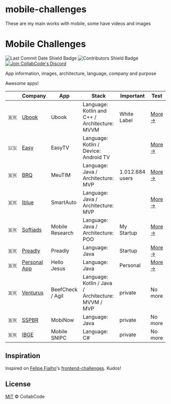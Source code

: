 # mobile-challenges
These are my main works with mobile, some have videos and images

# Mobile Challenges

![Last Commit Date Shield Badge](https://img.shields.io/github/last-commit/CollabCodeTech/backend-challenges?color=F25A70&logo=github&style=for-the-badge)
![Contributors Shield Badge](https://img.shields.io/github/contributors-anon/CollabCodeTech/backend-challenges?color=F25A70&logo=github&style=for-the-badge)
<a href="https://bit.ly/discord_collabcode"><img src="https://img.shields.io/discord/462784660829896714?color=F25A70&label=Join%20Collabcode%20Discord&logo=discord&logoColor=F25A70&style=for-the-badge" alt="Join CollabCode's Discord"/></a>

App information, images, architecture, language, company and purpose

Awesome apps!

| | Company | App | Stack | Important | Test
|--|--|--|--|--|--
| :brazil: | [Ubook](http://www.ubook.com/) | Ubook  |  Language: Kotlin and C++   /  Architecture: MVVM | White Label | [More →](https://github.com/jorgealbertojas/Ubook)
| :us: | [Easy](https://easytv.io/) |  EasyTV  | Language: Kotlin / Device: Android TV | |[More →](https://github.com/jorgealbertojas/easy/blob/main/README.md)
| :brazil: | [BRQ](https://www.brq.com/) | MeuTIM  | Language: Java  / Architecture: MVP  | 1.012.684 users | [More →](https://play.google.com/store/apps/details?id=br.com.timbrasil.meutim)
| :brazil: | [Iblue](https://www.iblueconsulting.com.br/) |  SmartAuto  | Language: Java  / Architecture: MVP | | [More →](https://github.com/jorgealbertojas/smartAuto/blob/main/README.md)
| :brazil: | [Softjads](https://softjads.com.br/) |  Mobile Research  | Language: Java  / Architecture: POO | My Startup | [More →](https://github.com/jorgealbertojas/smartAuto/blob/main/README.md)
| :brazil: | [Preadly](https://buyerandbrand.com.br/preadly-lanca-aplicativo-que-reune-blogs-do-mundo-inteiro/) |  Preadly  | Language: Java | Startup | [More →](https://github.com/jorgealbertojas/preadly/blob/main/README.md)
| :brazil: | [Personal App](https://play.google.com/store/apps/details?id=com.softjads.jorge.hellojesus) |  Hello Jesus  | Language: Java | Personal | [More →](https://github.com/jorgealbertojas/HelloJesus/blob/master/README.md)
| :brazil: | [Venturus](https://venturus.org.br/) |  BeefCheck / Agil  | Language: Kotlin / Java  /  Architecture: MVVM / MVP | private | No more
| :brazil: | [SSPBR](https://www.naturgy.com.br/comeco) |  MobiNow  | Language: Java | private | No more
| :brazil: | [IBGE](https://www.ibge.gov.br/) |  Mobile SNIPC  | Language: C# | private | No more



## Inspiration

Inspired on [Felipe Fialho](https://github.com/felipefialho)'s [frontend-challenges](https://github.com/felipefialho/frontend-challenges). Kudos!

## License

[MIT](/license) &copy; CollabCode

